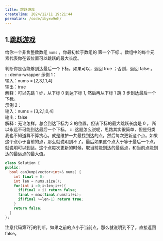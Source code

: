 ```yaml
---
title: 跳跃游戏
createTime: 2024/12/11 19:21:44
permalink: /code/ibyxw9eh/
---
```

## 1.[跳跃游戏](https://leetcode.cn/problems/jump-game/description/)
给你一个非负整数数组 `nums` ，你最初位于数组的 第一个下标 。数组中的每个元素代表你在该位置可以跳跃的最大长度。

判断你是否能够到达最后一个下标，如果可以，返回 true ；否则，返回 false 。
::: demo-wrapper
示例 1：\
输入：nums = [2,3,1,1,4]\
输出：true\
解释：可以先跳 1 步，从下标 0 到达下标 1, 然后再从下标 1 跳 3 步到达最后一个下标。\
示例 2：\
输入：nums = [3,2,1,0,4]\
输出：false \
解释：无论怎样，总会到达下标为 3 的位置。但该下标的最大跳跃长度是 0 ， 所以永远不可能到达最后一个下标。
:::
这题怎么说呢，思路其实很简单，但是归类我也不知道算不算贪心。就是维护一共最找到达的点，然后每次更新这个点。如果这个点小于当前的点，那么就说明到不了。最后如果这个点大于等于最后一个点，就说明可以到达。这个点每次更新的时候，取当前能到达的最远点，和当前点能到达的最远点的最大值。
```c++
class Solution {
public: 
  bool canJump(vector<int>& nums) {
    int final = 0;
    int len = nums.size();
    for(int i =0;i<len;i++){
      if(final < i) return false;
      final = max(final,nums[i]+i);
      if(final >=len-1) return true;
    }
    return false;
  }
};
```
注意代码第7行的判断，如果之前的点小于当前点，那么就说明到不了。直接返回false。